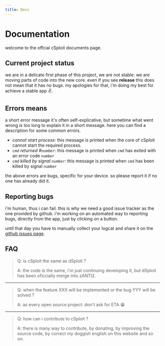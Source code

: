 ```yaml
---
title: Docs
---
```


# Documentation

welcome to the offcial cSploit documents page.

## Current project status

we are in a delicate first phase of this project, we are not stable. we are moving parts of code into the new core.
even if you see __release__ this does not mean that it has no bugs.
my apologies for that, i'm doing my best for achieve a stable app :v:.

## Errors means

a short error message it's often self-explicative, but sometime what went wrong is too long to explain it in a short message.
here you can find a description for some common errors.

  - _cannot start process_: this message is printed when the core of cSploit cannot start the required process.
  - _`cmd` returned #`number`_: this message is printed when `cmd` has exited with an error code `number`
  - _`cmd` killed by signal `number`_: this message is printed when `cmd` has been killed by signal `number`

the above errors are bugs, specific for your device. so please report it if no one has already did it.

## Reporting bugs

i'm human, thus i can fail. this is why we need a good issue tracker as the one provided by github.
i'm working on an automated way to reporting bugs, directly from the app, just by clicking on a button.

until that day you have to manually collect your logcat and share it on the [github issues page](https://github.com/cSploit/android/issues).

## FAQ

> Q: is cSploit the same as dSploit ?
> 
> A: the code is the same, i'm just continuing developing it, but dSploit has been oficcially merge into zANTI2.

-----

> Q: when the feature XXX will be implemented or the bug YYY will be solved ?
> 
> A: as every open source project: don't ask for ETA :grin:

-----

> Q: how can i contribute to cSploit ?
> 
> A: there is many way to contribute, by donating, by improving the source code,
> by correct my doggish english on this website and so on.